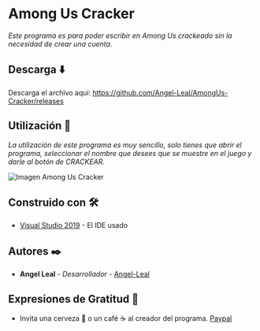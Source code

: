 # Among Us Cracker 

_Este programa es para poder escribir en Among Us crackeado sin la necesidad de crear una cuenta._

## Descarga ⬇️

Descarga el archivo aquí: https://github.com/Angel-Leal/AmongUs-Cracker/releases

## Utilización 🚀

_La utilización de este programa es muy sencillo, solo tienes que abrir el programa, seleccionar el nombre que desees que se muestre en el juego y darle al botón de CRACKEAR._

![Imagen Among Us Cracker](https://i.imgur.com/L3GuM7P.png)

## Construido con 🛠️

* [Visual Studio 2019](https://visualstudio.microsoft.com/es/vs/) - El IDE usado

## Autores ✒️

* **Angel Leal** - *Desarrollador* - [Angel-Leal](https://github.com/Angel-Leal)

## Expresiones de Gratitud 🎁

* Invita una cerveza 🍺 o un café ☕ al creador del programa.
[Paypal](https://www.paypal.com/paypalme/angelleal24)
